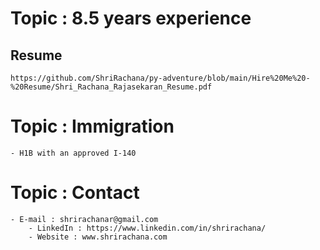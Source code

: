 # Topic : 8.5 years experience
## Resume 
    https://github.com/ShriRachana/py-adventure/blob/main/Hire%20Me%20-%20Resume/Shri_Rachana_Rajasekaran_Resume.pdf
# Topic : Immigration  
    - H1B with an approved I-140
# Topic : Contact
    - E-mail : shrirachanar@gmail.com 
        - LinkedIn : https://www.linkedin.com/in/shrirachana/
        - Website : www.shrirachana.com
